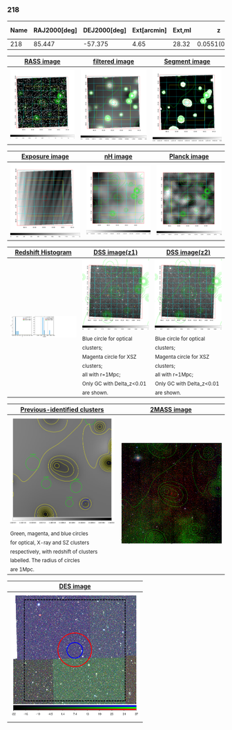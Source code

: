 <div STYLE="page-break-after: always;"></div>

### 218

|Name|RAJ2000[deg]|DEJ2000[deg] |Ext[arcmin]| Ext,ml | z | z_src| C|GC(XSZ,Delta_z<0.01)| GC(OPT,Delta_z<0.01)|GC| R_sig[arcmin] | R500[arcmin] | R500[Mpc]| CRsig[c/s] | CR500[c/s] |L500[1E44 erg/s]|F500[1E-12 erg/s/cm^2]| M500[1E14 Msun]|Tx[keV]|Cnt_sig|Beta|Rc[arcmin]|Comment|Alias|
|---|---|---|---|---|---|------|---|--------|---------|----------|---|---|---|---|---|---|---|---|---|---|---|---|---|---|
|218| 85.447| -57.375| 4.65| 28.32| 0.0551(0.005)| z1,| G| -| -| -| 36.145| 10.899| 0.700| 0.203(0.059)| 0.182(0.053)| 0.221(0.129)| 3.060(1.790)| 1.03(0.31)| 2.22(0.42)| 391.1| 0.502(-0.002+0.004)| 4.784(-0.138+0.218)| -| t240|

|[RASS image](../image/218/218_img.pdf)|[filtered image](../image/218/218_fil.pdf)|[Segment image](../image/218/218_seg.pdf)|
|-------------------|--------------------|-------------------|
| <img src="../image/218/218_img.png" width="300">  | <img src="../image/218/218_fil.png" width="300">   | <img src="../image/218/218_seg.png" width="300">  |

|[Exposure image](../image/218/218_mex.pdf)| [nH image](../image/218/218_nh.pdf)| [Planck image](../image/218/218_p.pdf)|
|-------------------|--------------------|-------------------|
|<img src="../image/218/218_mex.png" width="300">   | <img src="../image/218/218_nh.png" width="300">    | <img src="../image/218/218_p.png" width="300"> |

|[Redshift Histogram](../image/218/218_zg.pdf) | [DSS image(z1)](../image/218/218_dss_z1.pdf)      |  [DSS image(z2)](../image/218/218_dss_z2.pdf)    |
|-------------------|--------------------|-------------------|
|<img src="../image/218/218_zg.png" width="300"> |<img src="../image/218/218_dss_z1.png" width="300"> <sub><br>Blue circle for optical clusters; <br>Magenta circle for XSZ clusters; <br>all with r=1Mpc; <br>Only GC with Delta_z<0.01 are shown. </sub>| <img src="../image/218/218_dss_z2.png" width="300"><sub><br>Blue circle for optical clusters; <br>Magenta circle for XSZ clusters; <br>all with r=1Mpc; <br>Only GC with Delta_z<0.01 are shown. </sub> |

|[Previous-identified clusters](../image/218/218_gc.pdf) | [2MASS image](../image/218/218_2mass.pdf)      |
|-------------------|-------------------|
|<img src=../image/218/218_gc.png width="300"> <br><sub>Green, magenta, and blue circles <br>for optical, X-ray and SZ clusters <br>respectively, with redshift of clusters <br>labelled. The radius of circles <br>are 1Mpc.</sub>|<img src="../image/218/218_2mass.png" width="300">  |

|[DES image](../image/218/218_des.pdf)   |
|-------------------|
| <img src="../image/218/218_des.png" width="300">  |
